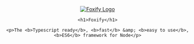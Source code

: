 <div align="center">
	<a href="https://github.com/foxifyjs/foxify">
		<img src="http://res.cloudinary.com/dmny54mk6/image/upload/v1518111172/3ZIcg4.jpg" alt="Foxify Logo">
	</a>

	<h1>Foxify</h1>

	<p>The <b>Typescript ready</b>, <b>fast</b> &amp; <b>easy to use</b>, <b>ES6</b> framework for Node</p>

  <br>
</div>
